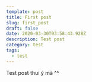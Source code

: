 ```yaml
---
template: post
title: First post
slug: first_post
draft: false
date: 2020-03-30T03:58:43.928Z
description: Test post
category: test
tags:
  - test
---
```

Test post thui ý mà ^^